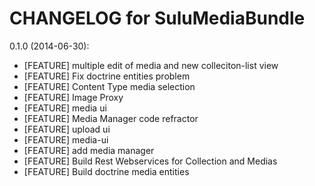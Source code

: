 CHANGELOG for SuluMediaBundle
=============================

0.1.0 (2014-06-30):
* [FEATURE] multiple edit of media and new colleciton-list view
* [FEATURE] Fix doctrine entities problem
* [FEATURE] Content Type media selection
* [FEATURE] Image Proxy
* [FEATURE] media ui
* [FEATURE] Media Manager code refractor
* [FEATURE] upload ui
* [FEATURE] media-ui
* [FEATURE] add media manager
* [FEATURE] Build Rest Webservices for Collection and Medias
* [FEATURE] Build doctrine media entities

